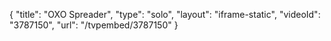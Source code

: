 {
    "title": "OXO Spreader",
    "type": "solo",
    "layout": "iframe-static",
    "videoId": "3787150",
    "url": "\/tvpembed\/3787150"
}